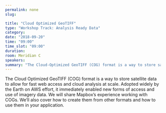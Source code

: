 ```yaml
---
permalink: none
slug:

title: "Cloud Optimized GeoTIFF"
type: "Workshop Track: Analysis Ready Data" 
category:
date: "2018-09-20"
time: "09:00"
time_slot: "09:00"
duration:
room: Meridian C
speakers:
summary: "The Cloud-Optimized GeoTIFF (COG) format is a way to store satellite data to allow for fast web access and cloud analysis at scale. Adopted widely by the Earth on AWS effort, it immediately enabled new forms of access and use of imagery data. We will share Mapbox’s experience working with COGs. We’ll also cover how to create them from other formats and how to use them in your application."
---
```

The Cloud Optimized GeoTIFF (COG) format is a way to store satellite data to allow for fast web access and cloud analysis at scale. Adopted widely by the Earth on AWS effort, it immediately enabled new forms of access and use of imagery data. We will share Mapbox’s experience working with COGs. We’ll also cover how to create them from other formats and how to use them in your application.
